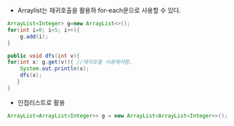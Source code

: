 + Arraylist는 재귀호출을 활용하 for-each문으로 사용할 수 있다.
```java
ArrayList<Integer> g=new ArrayList<>();
for(int i=0; i<5; i++){
	g.add(i);
}

public void dfs(int v){
for(int x: g.get(v)){ //재귀호출 사용해야함.
	System.out.println(x);
	dfs(x);
   }
}
```

+ 인접리스트로 활용
```java
ArrayList<ArrayList<Integer>> g = new ArrayList<ArrayList<Integer>>();
```
